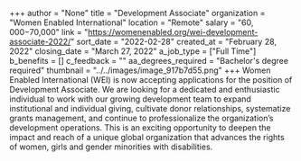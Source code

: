 +++
author = "None"
title = "Development Associate"
organization = "Women Enabled International"
location = "Remote"
salary = "$60,000-$70,000"
link = "https://womenenabled.org/wei-development-associate-2022/"
sort_date = "2022-02-28"
created_at = "February 28, 2022"
closing_date = "March 27, 2022"
a_job_type = ["Full Time"]
b_benefits = []
c_feedback = ""
aa_degrees_required = "Bachelor's degree required"
thumbnail = "../../images/image_917b7d55.png"
+++
Women Enabled International (WEI) is now accepting applications for the position of Development Associate.  We are looking for a dedicated and enthusiastic individual to work with our growing development team to expand institutional and individual giving, cultivate donor relationships, systematize grants management, and continue to professionalize the organization’s development operations. This is an exciting opportunity to deepen the impact and reach of a unique global organization that advances the rights of women, girls and gender minorities with disabilities.